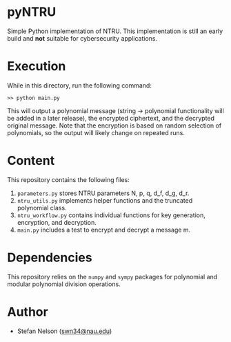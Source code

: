 # pyNTRU

Simple Python implementation of NTRU. This implementation is still an early build and **not** suitable for cybersecurity applications. 

# Execution

While in this directory, run the following command:

```>> python main.py```

This will output a polynomial message (string -> polynomial functionality will be added in a later release), the encrypted ciphertext, and the decrypted original message. Note that the encryption is based on random selection of polynomials, so the output will likely change on repeated runs. 

# Content
This repository contains the following files: 

1. `parameters.py` stores NTRU parameters N, p, q, d_f, d_g, d_r.
2. `ntru_utils.py` implements helper functions and the truncated polynomial class. 
3. `ntru_workflow.py` contains individual functions for key generation, encryption, and decryption.
4. `main.py` includes a test to encrypt and decrypt a message m. 

# Dependencies
This repository relies on the `numpy` and `sympy` packages for polynomial and modular polynomial division operations.

# Author
* Stefan Nelson (swn34@nau.edu)